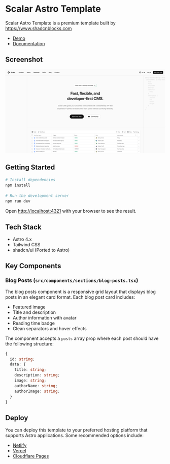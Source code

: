 # Scalar Astro Template

Scalar Astro Template is a premium template built by https://www.shadcnblocks.com

- [Demo](https://scalar-astro-template.vercel.app/)
- [Documentation](https://docs.shadcnblocks.com/templates/getting-started)

## Screenshot

![Scalar Astro Template screenshot](./public/og-image.jpg)

## Getting Started

```bash
# Install dependencies
npm install

# Run the development server
npm run dev
```

Open [http://localhost:4321](http://localhost:4321) with your browser to see the result.

## Tech Stack

- Astro 4.x
- Tailwind CSS
- shadcn/ui (Ported to Astro)

## Key Components

### Blog Posts (`src/components/sections/blog-posts.tsx`)

The blog posts component is a responsive grid layout that displays blog posts in an elegant card format. Each blog post card includes:

- Featured image
- Title and description
- Author information with avatar
- Reading time badge
- Clean separators and hover effects

The component accepts a `posts` array prop where each post should have the following structure:

```typescript
{
  id: string;
  data: {
    title: string;
    description: string;
    image: string;
    authorName: string;
    authorImage: string;
  }
}
```

## Deploy

You can deploy this template to your preferred hosting platform that supports Astro applications. Some recommended options include:

- [Netlify](https://netlify.com)
- [Vercel](https://vercel.com)
- [Cloudflare Pages](https://pages.cloudflare.com)
